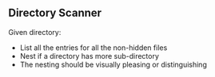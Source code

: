 ## Directory Scanner

Given directory:
 - List all the entries for all the non-hidden files
 - Nest if a directory has more sub-directory
 - The nesting should be visually pleasing or distinguishing

